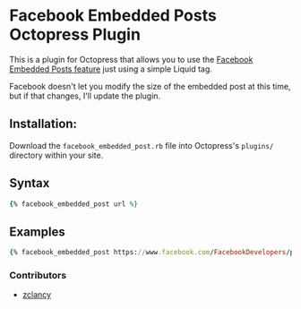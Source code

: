 Facebook Embedded Posts Octopress Plugin
========================================

This is a plugin for Octopress that allows you to use the [Facebook Embedded Posts feature](https://developers.facebook.com/docs/plugins/embedded-posts/) just using a simple Liquid tag.

Facebook doesn't let you modify the size of the embedded post at this time, but if that changes, I'll update the plugin.

## Installation:
Download the `facebook_embedded_post.rb` file into Octopress's `plugins/` directory within your site.

## Syntax
```ruby
{% facebook_embedded_post url %}
```

## Examples
```ruby
{% facebook_embedded_post https://www.facebook.com/FacebookDevelopers/posts/10151471074398553 %}
```

### Contributors
* [zclancy](https://github.com/zclancy)
